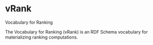 # vRank
Vocabulary for Ranking

The Vocabulary for Ranking (vRank) is an RDF Schema vocabulary for materializing ranking computations.
